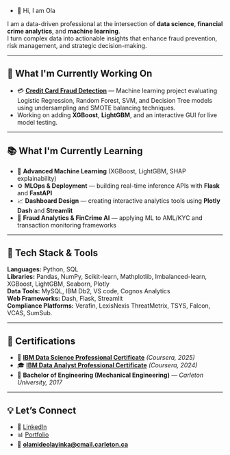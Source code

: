 - 👋 Hi, I am Ola
 
I am a data-driven professional at the intersection of **data science**, **financial crime analytics**, and **machine learning**.  
I turn complex data into actionable insights that enhance fraud prevention, risk management, and strategic decision-making.  

---

## 💼 What I'm Currently Working On
- 💳 **[Credit Card Fraud Detection](https://github.com/kodexl/CreditCardFraudDetection)** — Machine learning project evaluating Logistic Regression, Random Forest, SVM, and Decision Tree models using undersampling and SMOTE balancing techniques.  
- Working on adding **XGBoost**, **LightGBM**, and an interactive GUI for live model testing.  

---

## 📚 What I'm Currently Learning
- 🧠 **Advanced Machine Learning** (XGBoost, LightGBM, SHAP explainability)  
- ⚙️ **MLOps & Deployment** — building real-time inference APIs with **Flask** and **FastAPI**  
- 📈 **Dashboard Design** — creating interactive analytics tools using **Plotly Dash** and **Streamlit**  
- 🔐 **Fraud Analytics & FinCrime AI** — applying ML to AML/KYC and transaction monitoring frameworks
   
---

## 🧰 Tech Stack & Tools
**Languages:** Python, SQL  
**Libraries:** Pandas, NumPy, Scikit-learn, Mathplotlib, Imbalanced-learn, XGBoost, LightGBM, Seaborn, Plotly  
**Data Tools:** MySQL, IBM Db2, VS code, Cognos Analytics   
**Web Frameworks:** Dash, Flask, Streamlit  
**Compliance Platforms:** Verafin, LexisNexis ThreatMetrix, TSYS, Falcon, VCAS, SumSub.

---

## 🌱 Certifications
- 📜 **[IBM Data Science Professional Certificate](https://coursera.org/share/e417bd4c4d0c262ebc337f34a198ea7a)** *(Coursera, 2025)* 
- 🎓 **[IBM Data Analyst Professional Certificate](https://coursera.org/share/28fa2967e5b2c6b9621a3f2912f1587a)** *(Coursera, 2024)*  
- 🧮 **Bachelor of Engineering (Mechanical Engineering)** — *Carleton University, 2017*  

---

## 💡 Let’s Connect
- 💼 [LinkedIn](https://www.linkedin.com/in/olamide-olayinka-a8222518/)  
- 📊 [Portfolio](https://kodexl.github.io/olamideolayinka/)  
- 📧 **olamideolayinka@cmail.carleton.ca**
<!---
KodeXL/KodeXL is a ✨ special ✨ repository because its `README.md` (this file) appears on your GitHub profile.
You can click the Preview link to take a look at your changes.
--->

